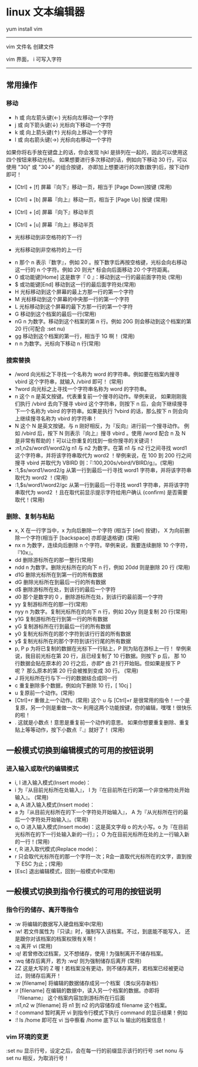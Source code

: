 # linux 文本编辑器

yum install vim

---

vim 文件名 创建文件

vim 界面， i 可写入字符

---

## 常用操作

### 移动

* h 或 向左箭头键(←) 光标向左移动一个字符
* j 或 向下箭头键(↓) 光标向下移动一个字符
* k 或 向上箭头键(↑) 光标向上移动一个字符
* l 或 向右箭头键(→) 光标向右移动一个字符

如果你将右手放在键盘上的话，你会发现 hjkl 是排列在一起的，因此可以使用这四个按钮来移动光标。 如果想要进行多次移动的话，例如向下移动 30 行，可以使用 "30j" 或 "30↓" 的组合按键， 亦即加上想要进行的次数(数字)后，按下动作即可！

* [Ctrl] + [f] 屏幕『向下』移动一页，相当于 [Page Down]按键 (常用)
* [Ctrl] + [b] 屏幕『向上』移动一页，相当于 [Page Up] 按键 (常用)
* [Ctrl] + [d] 屏幕『向下』移动半页
* [Ctrl] + [u] 屏幕『向上』移动半页

* 光标移动到非空格符的下一行

- 光标移动到非空格符的上一行

* n<space> 那个 n 表示『数字』，例如 20 。按下数字后再按空格键，光标会向右移动这一行的 n 个字符。例如 20<space> 则光\* 标会向后面移动 20 个字符距离。
* 0 或功能键[Home] 这是数字『 0 』：移动到这一行的最前面字符处 (常用)
* $ 或功能键[End] 移动到这一行的最后面字符处(常用)
* H 光标移动到这个屏幕的最上方那一行的第一个字符
* M 光标移动到这个屏幕的中央那一行的第一个字符
* L 光标移动到这个屏幕的最下方那一行的第一个字符
* G 移动到这个档案的最后一行(常用)
* nG n 为数字。移动到这个档案的第 n 行。例如 20G 则会移动到这个档案的第 20 行(可配合 :set nu)
* gg 移动到这个档案的第一行，相当于 1G 啊！ (常用)
* n<Enter> n 为数字。光标向下移动 n 行(常用)

### 搜索替换

* /word 向光标之下寻找一个名称为 word 的字符串。例如要在档案内搜寻 vbird 这个字符串，就输入 /vbird 即可！ (常用)
* ?word 向光标之上寻找一个字符串名称为 word 的字符串。
* n 这个 n 是英文按键。代表重复前一个搜寻的动作。举例来说， 如果刚刚我们执行 /vbird 去向下搜寻 vbird 这个字符串，则按下 n 后，会向下继续搜寻下一个名称为 vbird 的字符串。如果是执行 ?vbird 的话，那么按下 n 则会向上继续搜寻名称为 vbird 的字符串！
* N 这个 N 是英文按键。与 n 刚好相反，为『反向』进行前一个搜寻动作。 例如 /vbird 后，按下 N 则表示『向上』搜寻 vbird 。使用 /word 配合 n 及 N 是非常有帮助的！可以让你重复的找到一些你搜寻的关键词！
* :n1,n2s/word1/word2/g n1 与 n2 为数字。在第 n1 与 n2 行之间寻找 word1 这个字符串，并将该字符串取代为 word2 ！举例来说，在 100 到 200 行之间搜寻 vbird 并取代为 VBIRD 则：『:100,200s/vbird/VBIRD/g』。(常用)
* :1,$s/word1/word2/g 从第一行到最后一行寻找 word1 字符串，并将该字符串取代为 word2 ！(常用)
* :1,$s/word1/word2/gc 从第一行到最后一行寻找 word1 字符串，并将该字符串取代为 word2 ！且在取代前显示提示字符给用户确认 (confirm) 是否需要取代！(常用)

### 删除、复制与粘贴

* x, X	在一行字当中，x 为向后删除一个字符 (相当于 [del] 按键)， X 为向前删除一个字符(相当于 [backspace] 亦即是退格键) (常用)
* nx	n 为数字，连续向后删除 n 个字符。举例来说，我要连续删除 10 个字符， 『10x』。
* dd	删除游标所在的那一整行(常用)
* ndd	n 为数字。删除光标所在的向下 n 行，例如 20dd 则是删除 20 行 (常用)
* d1G	删除光标所在到第一行的所有数据
* dG	删除光标所在到最后一行的所有数据
* d$	删除游标所在处，到该行的最后一个字符
* d0	那个是数字的 0 ，删除游标所在处，到该行的最前面一个字符
* yy	复制游标所在的那一行(常用)
* nyy	n 为数字。复制光标所在的向下 n 行，例如 20yy 则是复制 20 行(常用)
* y1G	复制游标所在行到第一行的所有数据
* yG	复制游标所在行到最后一行的所有数据
* y0	复制光标所在的那个字符到该行行首的所有数据
* y$	复制光标所在的那个字符到该行行尾的所有数据
* p, P	p 为将已复制的数据在光标下一行贴上，P 则为贴在游标上一行！ 举例来说，我目前光标在第 20 行，且已经复制了 10 行数据。则按下 p 后， 那 10 行数据会贴在原本的 20 行之后，亦即* 由 21 行开始贴。但如果是按下 P 呢？ 那么原本的第 20 行会被推到变成 30 行。 (常用)
* J	将光标所在行与下一行的数据结合成同一行
* c	重复删除多个数据，例如向下删除 10 行，[ 10cj ]
* u	复原前一个动作。(常用)
* [Ctrl]+r	重做上一个动作。(常用) 这个 u 与 [Ctrl]+r 是很常用的指令！一个是复原，另一个则是重做一次～ 利用这两个功能按键，你的编辑，嘿嘿！很快乐的啦！
* . 这就是小数点！意思是重复前一个动作的意思。 如果你想要重复删除、重复贴上等等动作，按下小数点『.』就好了！ (常用)

## 一般模式切换到编辑模式的可用的按钮说明

### 进入输入或取代的编辑模式

* i, I	进入输入模式(Insert mode)：
* i 为『从目前光标所在处输入』， I 为『在目前所在行的第一个非空格符处开始输入』。 (常用)
* a, A	进入输入模式(Insert mode)：
* a 为『从目前光标所在的下一个字符处开始输入』， A 为『从光标所在行的最后一个字符处开始输入』。(常用)
* o, O	进入输入模式(Insert mode)：这是英文字母 o 的大小写。o 为『在目前光标所在的下一行处输入新的一行』； O 为在目前光标所在处的上一行输入新的一行！(常用)
* r, R	进入取代模式(Replace mode)：
* r 只会取代光标所在的那一个字符一次；R会一直取代光标所在的文字，直到按下 ESC 为止；(常用)
* [Esc]	退出编辑模式，回到一般模式中(常用)

## 一般模式切换到指令行模式的可用的按钮说明

### 指令行的储存、离开等指令

* :w	将编辑的数据写入硬盘档案中(常用)
* :w!	若文件属性为『只读』时，强制写入该档案。不过，到底能不能写入， 还是跟你对该档案的档案权限有关啊！
* :q	离开 vi (常用)
* :q!	若曾修改过档案，又不想储存，使用 ! 为强制离开不储存档案。
* :wq	储存后离开，若为 :wq! 则为强制储存后离开 (常用)
* ZZ	这是大写的 Z 喔！若档案没有更动，则不储存离开，若档案已经被更动过，则储存后离开！
* :w [filename]	将编辑的数据储存成另一个档案（类似另存新档）
* :r [filename]	在编辑的数据中，读入另一个档案的数据。亦即将 『filename』 这个档案内容加到游标所在行后面
* :n1,n2 w [filename]	将 n1 到 n2 的内容储存成 filename 这个档案。
* :! command	暂时离开 vi 到指令行模式下执行 command 的显示结果！例如
* :! ls /home 即可在 vi 当中察看 /home 底下以 ls 输出的档案信息！

### vim 环境的变更

:set nu	显示行号，设定之后，会在每一行的前缀显示该行的行号
:set nonu	与 set nu 相反，为取消行号！
